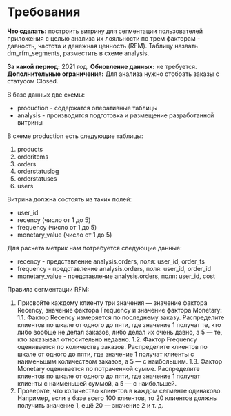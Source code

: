 # Требования
**Что сделать:** построить витрину для сегментации пользователей приложения с целью анализа их лояльности по трем факторам - давность, частота и денежная ценность (RFM). Таблицу назвать dm_rfm_segments, разместить в схеме analysis. 

**За какой период:** 2021 год.
**Обновление данных:** не требуется.
**Дополнительные ограничения:** Для анализа нужно отобрать заказы с статусом Closed.

В базе данных две схемы: 
  - production - содержатся оперативные таблицы
  - analysis - производится подготовка и размещение разработанной витрины

В схеме production есть следующие таблицы:
1. products
2. orderitems
3. orders
4. orderstatuslog
5. orderstatuses
6. users

Витрина должна состоять из таких полей:
- user_id
- recency (число от 1 до 5)
- frequency (число от 1 до 5)
- monetary_value (число от 1 до 5)
  
Для расчета метрик нам потребуется следующие данные:
- recency - представление analysis.orders, поля: user_id, order_ts
- frequency	- представление analysis.orders, поля: user_id, order_id
- monetary_value - представление analysis.orders, поля: user_id, cost

Правила сегментации RFM:
1. Присвойте каждому клиенту три значения — значение фактора Recency, значение фактора Frequency и значение фактора Monetary:
  1.1. Фактор Recency измеряется по последнему заказу. Распределите клиентов по шкале от одного до пяти, где значение 1 получат те, кто либо вообще не делал заказов, либо делал их очень давно, а 5 — те, кто заказывал относительно недавно.
  1.2. Фактор Frequency оценивается по количеству заказов. Распределите клиентов по шкале от одного до пяти, где значение 1 получат клиенты с наименьшим количеством заказов, а 5 — с наибольшим.
  1.3. Фактор Monetary оценивается по потраченной сумме. Распределите клиентов по шкале от одного до пяти, где значение 1 получат клиенты с наименьшей суммой, а 5 — с наибольшей.
2. Проверьте, что количество клиентов в каждом сегменте одинаково. Например, если в базе всего 100 клиентов, то 20 клиентов должны получить значение 1, ещё 20 — значение 2 и т. д.
